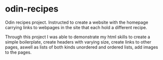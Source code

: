 # odin-recipes
Odin recipes project. Instructed to create a website with the homepage carrying links to webpages in the site that each hold a different recipe.

Through this project I was able to demonstrate my html skills to create a simple boilerplate, create headers with varying size, create links to other pages, aswell as lists of both kinds unordered and ordered lists, add images to the pages.